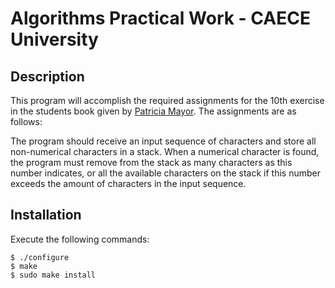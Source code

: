Algorithms Practical Work - CAECE University
=============================

Description
-----------
This program will accomplish the required assignments for the 10th exercise
in the students book given by [Patricia Mayor](pmayor@caece.edu.ar).
The assignments are as follows:

The program should receive an input sequence of characters and store all
non-numerical characters in a stack. When a numerical character is found,
the program must remove from the stack as many characters as this number
indicates, or all the available characters on the stack if this number exceeds
the amount of characters in the input sequence.

Installation
------------

Execute the following commands:

    $ ./configure
    $ make
    $ sudo make install

